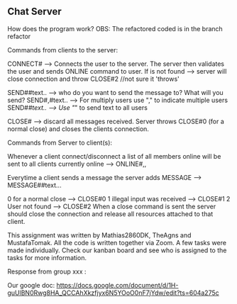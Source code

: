 ## Chat Server

How does the program work? OBS: The refactored coded is in the branch refactor

Commands from clients to the server:

CONNECT#<user>  --> Connects the user to the server. The server then validates the user and sends ONLINE command to user.
If <user> is not found --> server will close connection and throw CLOSE#2 //not sure it 'throws'

SEND#<user>#text.. --> who do you want to send the message to? What will you send?
SEND#<user1>,<user2>#text.. --> For multiply users use "," to indicate multiple users
SEND#*#text.. --> Use "*" to send text to all users

CLOSE# --> discard all messages received. Server throws CLOSE#0 (for a normal close) and closes the clients connection.


Commands from Server to client(s):

Whenever a client connect/disconnect a list of all members online will be sent to
all clients currently online --> ONLINE#<User1>,<User2>,<User3>

Everytime a client sends a message the server adds MESSAGE --> MESSAGE#<User>#text...

0 for a normal close --> CLOSE#0
1 illegal input was received --> CLOSE#1
2 User not found --> CLOSE#2
When a close command is sent the server should close the connection and release all resources attached to that client.

This assignment was written by Mathias2860DK, TheAgns and MustafaTomak.
All the code is written together via Zoom. A few tasks were made individually. Check our kanban board and see who is assigned to the tasks for more information.

Response from group xxx : 

Our google doc:
https://docs.google.com/document/d/1H-guUlBN0Rwg8HA_QCCAhXkzfjyx6N5YOoO0nF7jYdw/edit?ts=604a275c

